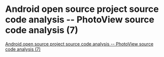 # Android open source project source code analysis -- PhotoView source code analysis (7)
[Android open source project source code analysis -- PhotoView source code analysis (7)](https://aiwithcloud.com/2022/09/19/android_open_source_project_source_code_analysis____photoview_source_code_analysis_7/)